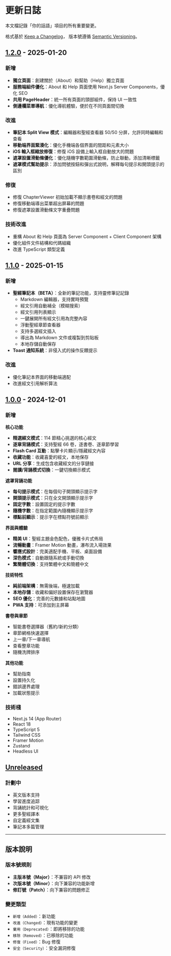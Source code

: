# 更新日誌

本文檔記錄「你的話語」項目的所有重要變更。

格式基於 [Keep a Changelog](https://keepachangelog.com/zh-TW/1.0.0/)，
版本號遵循 [Semantic Versioning](https://semver.org/lang/zh-TW/)。

## [1.2.0] - 2025-01-20

### 新增

-   **獨立頁面**：創建關於（About）和幫助（Help）獨立頁面
-   **服務端組件優化**：About 和 Help 頁面使用 Next.js Server Components，優化 SEO
-   **共用 PageHeader**：統一所有頁面的頭部組件，保持 UI 一致性
-   **側邊欄菜單導航**：優化導航體驗，便於在不同頁面間切換

### 改進

-   **筆記本 Split View 模式**：編輯器和聖經查看器 50/50 分屏，允許同時編輯和查看
-   **移動端界面緊湊化**：優化手機端各個界面的間距和元素大小
-   **iOS 輸入框縮放修復**：修復 iOS 設備上輸入框自動放大的問題
-   **遮罩設置滑動條優化**：優化隨機字數範圍滑動條，防止聯動，添加清晰標籤
-   **遮罩模式幫助提示**：添加問號按鈕和彈出式說明，解釋每句提示和開頭提示的區別

### 修復

-   修復 ChapterViewer 初始加載不顯示書卷和經文的問題
-   修復移動端導出菜單超出屏幕的問題
-   修復遮罩設置滑動條文字重疊問題

### 技術改進

-   重構 About 和 Help 頁面為 Server Component + Client Component 架構
-   優化組件文件結構和代碼組織
-   改進 TypeScript 類型定義

## [1.1.0] - 2025-01-15

### 新增

-   **聖經筆記本（BETA）**：全新的筆記功能，支持靈修筆記記錄
    -   Markdown 編輯器，支持實時預覽
    -   經文引用自動補全（模糊搜索）
    -   經文引用列表顯示
    -   一鍵展開所有經文引用為完整內容
    -   浮動聖經章節查看器
    -   支持多選經文插入
    -   導出為 Markdown 文件或複製到剪貼板
    -   本地存儲自動保存
-   **Toast 通知系統**：非侵入式的操作反饋提示

### 改進

-   優化筆記本界面的移動端適配
-   改進經文引用解析算法

## [1.0.0] - 2024-12-01

### 新增

**核心功能**

-   **精選經文模式**：114 節精心挑選的核心經文
-   **逐章背誦模式**：支持聖經 66 卷，逐書卷、逐章節學習
-   **Flash Card 互動**：點擊卡片顯示/隱藏經文內容
-   **收藏功能**：收藏喜愛的經文，本地保存
-   **URL 分享**：生成包含收藏經文的分享鏈接
-   **閱讀/背誦模式切換**：一鍵切換顯示模式

**遮罩背誦功能**

-   **每句提示模式**：在每個句子開頭顯示提示字
-   **開頭提示模式**：只在全文開頭顯示提示字
-   **固定字數**：設置固定的提示字數
-   **隨機字數**：在指定範圍內隨機顯示提示字
-   **標點前顯示**：提示字在標點符號前顯示

**界面與體驗**

-   **精美 UI**：聖經主題金色配色，優雅卡片式佈局
-   **流暢動畫**：Framer Motion 動畫，瀑布流入場效果
-   **響應式設計**：完美適配手機、平板、桌面設備
-   **深色模式**：自動跟隨系統或手動切換
-   **繁簡體切換**：支持繁體中文和簡體中文

**技術特性**

-   **純前端架構**：無需後端，極速加載
-   **本地存儲**：收藏和偏好設置保存在瀏覽器
-   **SEO 優化**：完善的元數據和站點地圖
-   **PWA 支持**：可添加到主屏幕

**書卷與章節**

-   智能書卷選擇器（舊約/新約分類）
-   章節網格快速選擇
-   上一章/下一章導航
-   查看整章功能
-   隨機洗牌排序

**其他功能**

-   幫助指南
-   設置持久化
-   錯誤邊界處理
-   加載狀態提示

### 技術棧

-   Next.js 14 (App Router)
-   React 18
-   TypeScript 5
-   Tailwind CSS
-   Framer Motion
-   Zustand
-   Headless UI

## [Unreleased]

### 計劃中

-   英文版本支持
-   學習進度追踪
-   背誦統計和可視化
-   更多聖經譯本
-   自定義經文集
-   筆記本多篇管理

---

## 版本說明

### 版本號規則

-   **主版本號（Major）**：不兼容的 API 修改
-   **次版本號（Minor）**：向下兼容的功能新增
-   **修訂號（Patch）**：向下兼容的問題修正

### 變更類型

-   `新增（Added）`：新功能
-   `改進（Changed）`：現有功能的變更
-   `棄用（Deprecated）`：即將移除的功能
-   `移除（Removed）`：已移除的功能
-   `修復（Fixed）`：Bug 修復
-   `安全（Security）`：安全漏洞修復

[1.2.0]: https://github.com/andrewyang07/your-words-website/compare/v1.1.0...v1.2.0
[1.1.0]: https://github.com/andrewyang07/your-words-website/compare/v1.0.0...v1.1.0
[1.0.0]: https://github.com/andrewyang07/your-words-website/releases/tag/v1.0.0
[unreleased]: https://github.com/andrewyang07/your-words-website/compare/v1.2.0...HEAD

